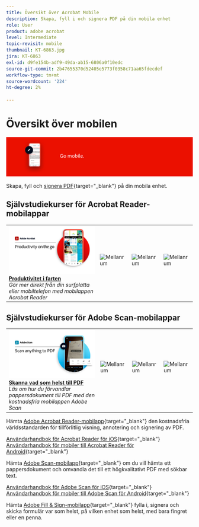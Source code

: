 ```yaml
---
title: Översikt över Acrobat Mobile
description: Skapa, fyll i och signera PDF på din mobila enhet
role: User
product: adobe acrobat
level: Intermediate
topic-revisit: mobile
thumbnail: KT-6863.jpg
jira: KT-6863
exl-id: d9fe154b-adf9-49da-ab15-6806a0f10edc
source-git-commit: 2b47655370d52405e5773f0358c71aa65fdecdef
workflow-type: tm+mt
source-wordcount: '224'
ht-degree: 2%

---
```


# Översikt över mobilen

![Acrobat Mobile Image](../assets/Hero-Mobile.png)

Skapa, fyll och [signera PDF](https://www.adobe.com/se/acrobat/online/sign-pdf.html){target="_blank"}  på din mobila enhet.

## Självstudiekurser för Acrobat Reader-mobilappar

<table style="table-layout:fixed">
<tr>
  <td>
    <a href="../getting-started/productivity.md">
      <img alt="Produktivitet i farten" src="../assets/Productivity_1280.png" />
    </a>
    <div>
     <a href="../getting-started/productivity.md"><strong>Produktivitet i farten</strong></a>
    </div>
    <em>Gör mer direkt från din surfplatta eller mobiltelefon med mobilappen Acrobat Reader</em>
    <br>
  </td>
  <td>
   <img alt="Mellanrum" src="../assets/Whitespacer.png" />
    <div>
    <br>
  </td>
  <td>
   <img alt="Mellanrum" src="../assets/Whitespacer.png" />
    <div>
    <br>
  </td>
   <td>
   <img alt="Mellanrum" src="../assets/Whitespacer.png" />
    <div>
    <br>
  </td>
</tr>
</table>

## Självstudiekurser för Adobe Scan-mobilappar

<table style="table-layout:fixed">
<tr>
  <td>
    <a href="scan-mobile-app.md">
      <img alt="Skanna vad som helst till PDF" src="../assets/Scanmobile.png" />
    </a>
    <div>
     <a href="scan-mobile-app.md"><strong>Skanna vad som helst till PDF</strong></a>
    </div>
    <em>Läs om hur du förvandlar pappersdokument till PDF med den kostnadsfria mobilappen Adobe Scan</em>
    <br>
  </td>
  <td>
   <img alt="Mellanrum" src="../assets/Whitespacer.png" />
    <div>
    <br>
  </td>
  <td>
   <img alt="Mellanrum" src="../assets/Whitespacer.png" />
    <div>
    <br>
  </td>
   <td>
   <img alt="Mellanrum" src="../assets/Whitespacer.png" />
    <div>
    <br>
  </td>
</tr>
</table>

Hämta [Adobe Acrobat Reader-mobilapp](https://www.adobe.com/acrobat/mobile/acrobat-reader.html){target="_blank"} den kostnadsfria världsstandarden för tillförlitlig visning, annotering och signering av PDF.

[Användarhandbok för Acrobat Reader för iOS](https://www.adobe.com/devnet-docs/acrobat/ios/en/){target="_blank"}
[Användarhandbok för mobiler till Acrobat Reader för Android](https://www.adobe.com/devnet-docs/acrobat/android/en/){target="_blank"}

Hämta [Adobe Scan-mobilapp](https://www.adobe.com/acrobat/mobile/scanner-app.html){target="_blank"} om du vill hämta ett pappersdokument och omvandla det till ett högkvalitativt PDF med sökbar text.

[Användarhandbok för Adobe Scan för iOS](https://www.adobe.com/devnet-docs/adobescan/ios/en/){target="_blank"}
[Användarhandbok för mobiler till Adobe Scan för Android](https://www.adobe.com/devnet-docs/adobescan/android/en/){target="_blank"}

Hämta [Adobe Fill &amp; Sign-mobilapp](https://www.adobe.com/acrobat/mobile/fill-sign-pdfs.html){target="_blank"} fylla i, signera och skicka formulär var som helst, på vilken enhet som helst, med bara fingret eller en penna.
